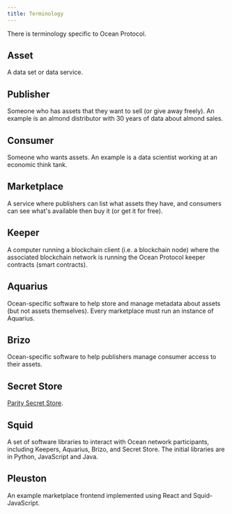 ```yaml
---
title: Terminology
---
```


There is terminology specific to Ocean Protocol.

## Asset

A data set or data service.

## Publisher

Someone who has assets that they want to sell (or give away freely). An example is an almond distributor with 30 years of data about almond sales.

## Consumer

Someone who wants assets. An example is a data scientist working at an economic think tank.

## Marketplace

A service where publishers can list what assets they have, and consumers can see what's available then buy it (or get it for free).

## Keeper

A computer running a blockchain client (i.e. a blockchain node) where the associated blockchain network is running the Ocean Protocol keeper contracts (smart contracts).

## Aquarius

Ocean-specific software to help store and manage metadata about assets (but not assets themselves). Every marketplace must run an instance of Aquarius.

## Brizo

Ocean-specific software to help publishers manage consumer access to their assets.

## Secret Store

[Parity Secret Store](https://wiki.parity.io/Secret-Store).

## Squid

A set of software libraries to interact with Ocean network participants, including Keepers, Aquarius, Brizo, and Secret Store. The initial libraries are in Python, JavaScript and Java.

## Pleuston

An example marketplace frontend implemented using React and Squid-JavaScript.
